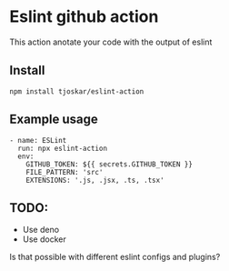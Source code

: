 # Eslint github action

This action anotate your code with the output of eslint

## Install

```
npm install tjoskar/eslint-action
```

## Example usage

```
- name: ESLint
  run: npx eslint-action
  env:
    GITHUB_TOKEN: ${{ secrets.GITHUB_TOKEN }}
    FILE_PATTERN: 'src'
    EXTENSIONS: '.js, .jsx, .ts, .tsx'
```

## TODO:

- Use deno
- Use docker

Is that possible with different eslint configs and plugins?
